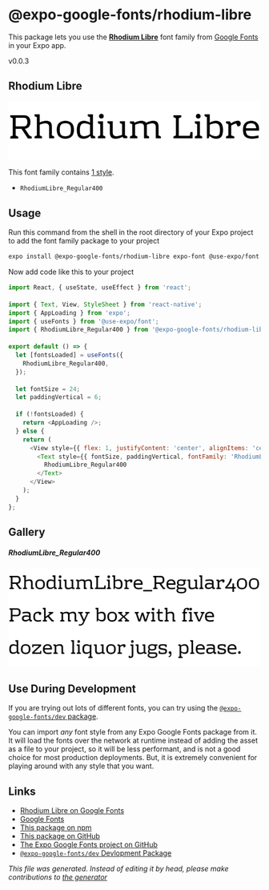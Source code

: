 # @expo-google-fonts/rhodium-libre

This package lets you use the [**Rhodium Libre**](https://fonts.google.com/specimen/Rhodium+Libre) font family from [Google Fonts](https://fonts.google.com/) in your Expo app.

v0.0.3

## Rhodium Libre

![Rhodium Libre](./font-family.png)

This font family contains [1 style](#gallery).

- `RhodiumLibre_Regular400`

## Usage

Run this command from the shell in the root directory of your Expo project to add the font family package to your project
```sh
expo install @expo-google-fonts/rhodium-libre expo-font @use-expo/font
```

Now add code like this to your project
```js
import React, { useState, useEffect } from 'react';

import { Text, View, StyleSheet } from 'react-native';
import { AppLoading } from 'expo';
import { useFonts } from '@use-expo/font';
import { RhodiumLibre_Regular400 } from '@expo-google-fonts/rhodium-libre';

export default () => {
  let [fontsLoaded] = useFonts({
    RhodiumLibre_Regular400,
  });

  let fontSize = 24;
  let paddingVertical = 6;

  if (!fontsLoaded) {
    return <AppLoading />;
  } else {
    return (
      <View style={{ flex: 1, justifyContent: 'center', alignItems: 'center' }}>
        <Text style={{ fontSize, paddingVertical, fontFamily: 'RhodiumLibre_Regular400' }}>
          RhodiumLibre_Regular400
        </Text>
      </View>
    );
  }
};

```

## Gallery

##### RhodiumLibre_Regular400
![RhodiumLibre_Regular400](./9c5b10db8b1e6bcf720d3a76cdf51a5dc63ec9f1a7115e777e07921fa2b738e6.ttf.png)


## Use During Development

If you are trying out lots of different fonts, you can try using the [`@expo-google-fonts/dev` package](https://www.npmjs.com/package/@expo-google-fonts/dev).

You can import *any* font style from any Expo Google Fonts package from it. It will load the fonts
over the network at runtime instead of adding the asset as a file to your project, so it will be 
less performant, and is not a good choice for most production deployments. But, it is extremely convenient
for playing around with any style that you want.

## Links

- [Rhodium Libre on Google Fonts](https://fonts.google.com/specimen/Rhodium+Libre)
- [Google Fonts](https://fonts.google.com/)
- [This package on npm](https://www.npmjs.com/package/@expo-google-fonts/rhodium-libre)
- [This package on GitHub](https://github.com/expo/google-fonts/tree/master/font-packages/rhodium-libre)
- [The Expo Google Fonts project on GitHub](https://github.com/expo/google-fonts)
- [`@expo-google-fonts/dev` Devlopment Package](https://github.com/expo/google-fonts/tree/master/font-packages/dev)


*This file was generated. Instead of editing it by head, please make contributions to [the generator](https://github.com/expo/google-fonts/tree/master/packages/generator)*
